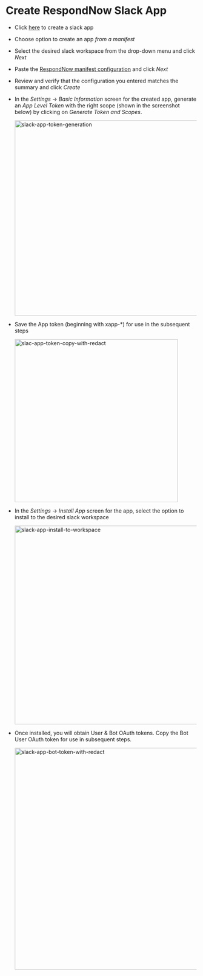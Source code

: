 # Create RespondNow Slack App 

- Click [here](https://api.slack.com/apps?new_app=1) to create a slack app

- Choose option to create an app _from a manifest_

- Select the desired slack workspace from the drop-down menu and click _Next_

- Paste the [RespondNow manifest configuration](https://github.com/respondnow/respondnow/blob/main/server/src/main/resources/slackmanifest.yml) and click _Next_

- Review and verify that the configuration you entered matches the summary and click _Create_

- In the _Settings_ -> _Basic Information_ screen for the created app, generate an _App Level Token_ with the right scope (shown in the screenshot below) by clicking on _Generate Token and Scopes_.   

  <img width="515" alt="slack-app-token-generation" src="https://github.com/user-attachments/assets/4a4aa632-bf8a-4e17-96a6-f4a9e60b611f">

- Save the App token (beginning with xapp-*) for use in the subsequent steps

  <img width="430" alt="slac-app-token-copy-with-redact" src="https://github.com/user-attachments/assets/67595beb-a35d-4148-abae-559065f029e6">

- In the _Settings_ -> _Install App_ screen for the app, select the option to install to the desired slack workspace

  <img width="524" alt="slack-app-install-to-workspace" src="https://github.com/user-attachments/assets/07639b2a-2ac4-4a9f-b9fa-4134897c7159">

- Once installed, you will obtain User & Bot OAuth tokens. Copy the Bot User OAuth token for use in subsequent steps.

  <img width="585" alt="slack-app-bot-token-with-redact" src="https://github.com/user-attachments/assets/13314045-efc0-4e45-b771-8f8b3c3b555c"> 
